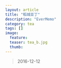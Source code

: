 ```yaml
---
layout: article
title: "稻城亚丁"
description: "EverMemo"
category: tea
tags: []
image:
  feature:
  teaser: tea_b.jpg
  thumb:
---
```

> 2016-12-12




<head>
<meta http-equiv="refresh" content="10; url=http://www.baidu.com">
</head>
